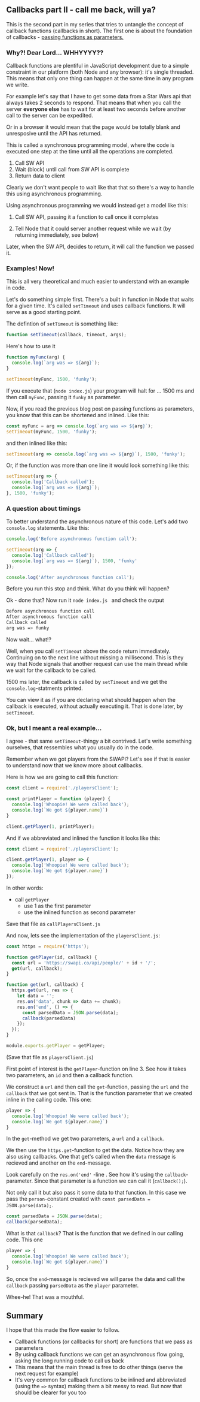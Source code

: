 ## Callbacks part II - call me back, will ya?

This is the second part in my series that tries to untangle the concept of callback functions (callbacks in short). The first one is about the foundation of callbacks - [passing functions as parameters.](passingFunctions.md) 

### Why?! Dear Lord... WHHYYYY??

Callback functions are plentiful in JavaScript development due to a simple constraint in our platform (both Node and any browser): it's single threaded. This means that only one thing can happen at the same time in any program we write. 

For example let's say that I have to get some data from a Star Wars api that always takes 2 seconds to respond. That means that when you call the server **everyone else** has to wait for at least two seconds before another call to the server can be expedited. 

Or in a browser it would mean that the page would be totally blank and unresposive until the API has returned. 

This is called a synchronous programming model, where the code is executed one step at the time until all the operations are completed.

1. Call SW API
2. Wait (block) until call from SW API is complete
3. Return data to client

Clearly we don't want people to wait like that that so there's a way to handle this using asynchronous programming. 

Using asynchronous programming we would instead get a model like this:

1. Call SW API, passing it a function to call once it completes

2. Tell Node that it could server another request while we wait (by returning immediately, see below)

Later, when the SW API, decides to return, it will call the function we passed it.

### Examples! Now!

This is all very theoretical and much easier to understand with an example in code. 

Let's do something simple first. There's a built in function in Node that waits for a given time. It's called `setTimeout` and uses callback functions. It will serve as a good starting point. 

The defintion of `setTimeout` is something like:

```javascript
function setTimeout(callback, timeout, args);
```

Here's how to use it

```javascript
function myFunc(arg) {
  console.log(`arg was => ${arg}`);
}

setTimeout(myFunc, 1500, 'funky');
```

If you execute that (`node index.js`) your program will halt for ... 1500 ms and then call `myFunc`, passing it `funky` as parameter. 

Now, if you read the previous blog post on passing functions as parameters, you know that this can be shortened and inlined. Like this:

```javascript
const myFunc = arg => console.log(`arg was => ${arg}`);
setTimeout(myFunc, 1500, 'funky');
```

and then inlined like this: 

```javascript
setTimeout(arg => console.log(`arg was => ${arg}`), 1500, 'funky');
```

Or, if the function was more than one line it would look something like this: 

```javascript
setTimeout(arg => {
  console.log('Callback called');
  console.log(`arg was => ${arg}`);
}, 1500, 'funky');
```

### A question about timings

To better understand the asynchronous nature of this code. Let's add two `console.log` statements. Like this:

```javascript
console.log('Before asynchronous function call');

setTimeout(arg => {
  console.log('Callback called');
  console.log(`arg was => ${arg}`), 1500, 'funky'
});

console.log('After asynchronous function call');
```

Before you run this stop and think. What do you think will happen?

Ok - done that? Now run it `node index.js ` and check the output

```bash
Before asynchronous function call
After asynchronous function call
Callback called
arg was => funky
```

Now wait... what!? 

Well, when you call `setTimeout` above the code return immediately. Continuing on to the next line without missing a millisecond. This is they way that Node signals that another request can use the main thread while we wait for the callback to be called. 

1500 ms later, the callback is called by `setTimeout` and we get the `console.log`-statments printed. 

You can view it as if you are declaring what should happen when the callback is executed, without actually executing it. That is done later, by `setTimeout`.

### Ok, but I meant a real example…

I agree - that same `setTimeout`-thingy a bit contrived. Let's write something ourselves, that ressembles what you usually do in the code. 

Remember when we got players from the SWAPI? Let's see if that is easier to understand now that we know more about callbacks. 

Here is how we are going to call this function:

```javascript
const client = require('./playersClient');

const printPlayer = function (player) {
  console.log('Whoopie! We were called back');
  console.log(`We got ${player.name}`)
}

client.getPlayer(1, printPlayer);
```

 And if we abbreviated and inlined the function it looks like this:

```javascript
const client = require('./playersClient');

client.getPlayer(1, player => {
  console.log('Whoopie! We were called back');
  console.log(`We got ${player.name}`)
});
```

In other words: 

* call `getPlayer` 
  * use 1 as the first parameter
  * use the inlined function as second parameter

Save that file as `callPlayersClient.js`

And now, lets see the implementation of the `playersClient.js`:

```javascript
const https = require('https');

function getPlayer(id, callback) {
  const url = 'https://swapi.co/api/people/' + id + '/';
  get(url, callback);
}

function get(url, callback) {
  https.get(url, res => {
    let data = '';
    res.on('data', chunk => data += chunk);
    res.on('end', () => {
      const parsedData = JSON.parse(data);
      callback(parsedData)
    });
  });
}

module.exports.getPlayer = getPlayer;
```

(Save that file as `playersClient.js`)

First point of interest is the `getPlayer`-function on line 3. See how it takes two parameters, an `id` and then a callback function. 

We construct a `url` and then call the `get`-function, passing the `url` and the `callback` that we got sent in. That is the function parameter that we created inline in the calling code. This one:

```javascript
player => {
  console.log('Whoopie! We were called back');
  console.log(`We got ${player.name}`)
}
```



In the `get`-method we get two parameters, a `url` and a `callback`. 

We then use the `https.get`-function to get the data. Notice how they are also using callbacks. One that get's called when the `data` message is recieved and another on the `end`-message. 

Look carefully on the `res.on('end'` -line . See how it's using the `callback`-parameter. Since that parameter is a function we can call it (`callback();`). 

Not only call it but also pass it some data to that function. In this case we pass the `person`-constant created with `const parsedData = JSON.parse(data);`.  

```javascript
const parsedData = JSON.parse(data);
callback(parsedData);
```



What is that `callback`? That is the function that we defined in our calling code. This one

```javascript
player => {
  console.log('Whoopie! We were called back');
  console.log(`We got ${player.name}`)
}
```

So, once the `end`-message is recieved we will parse the data and call the `callback` passing `parsedData` as the `player` parameter. 

Whee-he! That was a mouthful. 

## Summary

I hope that this made the flow easier to follow. 

* Callback functions (or callbacks for short) are functions that we pass as parameters
* By using callback functions we can get an asynchronous flow going, asking the long running code to call us back
* This means that the main thread is free to do other things (serve the next request for example)
* It's very common for callback functions to be inlined and abbreviated (using the `=>` syntax) making them a bit messy to read. But now that should be clearer for you too

